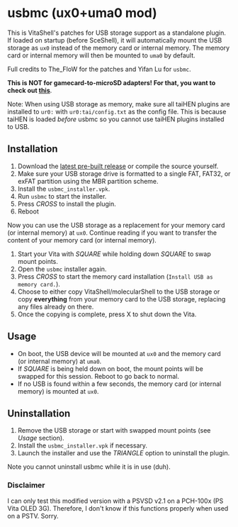 usbmc (ux0+uma0 mod)
=====
This is VitaShell's patches for USB storage support as a standalone plugin. If 
loaded on startup (before SceShell), it will automatically mount the USB 
storage as `ux0` instead of the memory card or internal memory. The memory card 
or internal memory will then be mounted to `uma0` by default.

Full credits to The_FloW for the patches and Yifan Lu for `usbmc`.

**This is NOT for gamecard-to-microSD adapters! For that, you want to check 
out [this](https://github.com/xyzz/gamecard-microsd)**.

Note: When using USB storage as memory, make sure all taiHEN plugins are 
installed to `ur0:` with `ur0:tai/config.txt` as the config file. This is 
because taiHEN is loaded _before_ usbmc so you cannot use taiHEN plugins 
installed to USB.

## Installation

1. Download the [latest pre-built release](https://github.com/M1lk4h0l1c/usbmc/releases/latest) or compile the 
source yourself.
1. Make sure your USB storage drive is formatted to a single FAT, FAT32, or 
exFAT partition using the MBR partition scheme.
1. Install the `usbmc_installer.vpk`.
1. Run `usbmc` to start the installer.
1. Press _CROSS_ to install the plugin.
1. Reboot

Now you can use the USB storage as a replacement for your memory card (or internal 
memory) at `ux0`. Continue reading if you want to transfer the content of your 
memory card (or internal memory).

1. Start your Vita with _SQUARE_ while holding down _SQUARE_ to swap mount points.
1. Open the `usbmc` installer again.
1. Press _CROSS_ to start the memory card installation (`Install USB as memory card.`).
1. Choose to either copy VitaShell/molecularShell to the USB storage or copy 
**everything** from your memory card to the USB storage, replacing any files 
already on there.
1. Once the copying is complete, press X to shut down the Vita.

## Usage

* On boot, the USB device will be mounted at `ux0` and the memory card (or 
internal memory) at `uma0`.
* If _SQUARE_ is being held down on boot, the mount points will 
be swapped for this session. Reboot to go back to normal.
* If no USB is found within a few seconds, the memory card (or internal 
memory) is mounted at `ux0`.

## Uninstallation

1. Remove the USB storage or start with swapped mount points (see _Usage_ section).
1. Install the `usbmc_installer.vpk` if necessary.
1. Launch the installer and use the _TRIANGLE_ option to uninstall the plugin.

Note you cannot uninstall usbmc while it is in use (duh).

### Disclaimer

I can only test this modified version with a PSVSD v2.1 on a PCH-100x (PS Vita OLED 3G).
Therefore, I don't know if this functions properly when used on a PSTV. Sorry.
